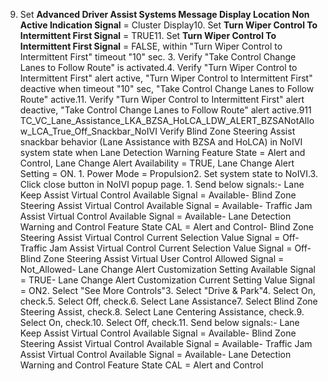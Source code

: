 9. Set **Advanced Driver Assist Systems Message Display Location Non Active Indication Signal** = Cluster Display10. Set **Turn Wiper Control To Intermittent First Signal** = TRUE11. Set **Turn Wiper Control To Intermittent First Signal** = FALSE, within "Turn Wiper Control to Intermittent First" timeout "10" sec. 3. Verify "Take Control Change Lanes to Follow Route" is activated.4. Verify "Turn Wiper Control to Intermittent First" alert active, "Turn Wiper Control to Intermittent First" deactive when timeout "10" sec, "Take Control Change Lanes to Follow Route" active.11. Verify "Turn Wiper Control to Intermittent First" alert deactive, "Take Control Change Lanes to Follow Route" alert active.911 TC_VC_Lane_Assistance_LKA_BZSA_HoLCA_LDW_ALERT_BZSANotAllow_LCA_True_Off_Snackbar_NoIVI Verify Blind Zone Steering Assist snackbar behavior (Lane Assistance with BZSA and HoLCA) in NoIVI system state when Lane Detection Warning Feature State = Alert and Control, Lane Change Alert Availability = TRUE, Lane Change Alert Setting = ON. 1. Power Mode = Propulsion2. Set system state to NoIVI.3. Click close button in NoIVI popup page. 1. Send below signals:- Lane Keep Assist Virtual Control Available Signal = Available- Blind Zone Steering Assist Virtual Control Available Signal = Available- Traffic Jam Assist Virtual Control Available Signal = Available- Lane Detection Warning and Control Feature State CAL = Alert and Control- Blind Zone Steering Assist Virtual Control Current Selection Value Signal = Off- Traffic Jam Assist Virtual Control Current Selection Value Signal = Off- Blind Zone Steering Assist Virtual User Control Allowed Signal = Not_Allowed- Lane Change Alert Customization Setting Available Signal = TRUE- Lane Change Alert Customization Current Setting Value Signal = ON2. Select "See More Controls"3. Select "Drive & Park"4. Select On, check.5. Select Off, check.6. Select Lane Assistance7. Select Blind Zone Steering Assist, check.8. Select Lane Centering Assistance, check.9. Select On, check.10. Select Off, check.11. Send below signals:- Lane Keep Assist Virtual Control Available Signal = Available- Blind Zone Steering Assist Virtual Control Available Signal = Available- Traffic Jam Assist Virtual Control Available Signal = Available- Lane Detection Warning and Control Feature State CAL = Alert and Control